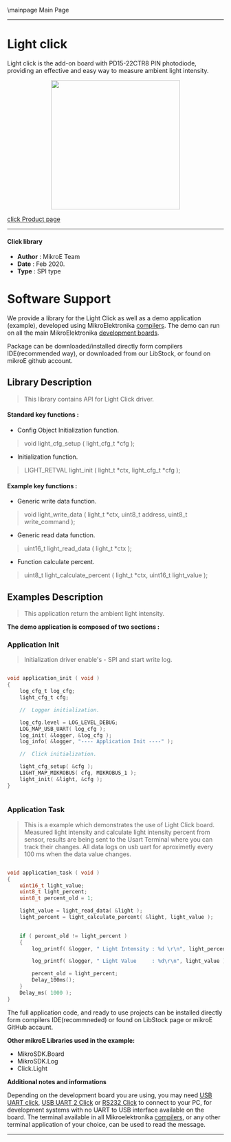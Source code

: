 \mainpage Main Page
 
---
# Light click

Light click is the add-on board with PD15-22CTR8 PIN photodiode, providing an effective and easy way to measure ambient light intensity.

<p align="center">
  <img src="https://download.mikroe.com/images/click_for_ide/light_click.png" height=300px>
</p>

[click Product page](https://www.mikroe.com/light-click)

---


#### Click library 

- **Author**        : MikroE Team
- **Date**          : Feb 2020.
- **Type**          : SPI type


# Software Support

We provide a library for the Light Click 
as well as a demo application (example), developed using MikroElektronika 
[compilers](https://shop.mikroe.com/compilers). 
The demo can run on all the main MikroElektronika [development boards](https://shop.mikroe.com/development-boards).

Package can be downloaded/installed directly form compilers IDE(recommended way), or downloaded from our LibStock, or found on mikroE github account. 

## Library Description

> This library contains API for Light Click driver.

#### Standard key functions :

- Config Object Initialization function.
> void light_cfg_setup ( light_cfg_t *cfg ); 
 
- Initialization function.
> LIGHT_RETVAL light_init ( light_t *ctx, light_cfg_t *cfg );



#### Example key functions :

- Generic write data function.
> void light_write_data ( light_t *ctx, uint8_t address, uint8_t write_command );
 
- Generic read data function.
> uint16_t light_read_data ( light_t *ctx );

- Function calculate percent.
> uint8_t light_calculate_percent ( light_t *ctx, uint16_t light_value );

## Examples Description

> This application return the ambient light intensity.

**The demo application is composed of two sections :**

### Application Init 

> Initialization driver enable's - SPI and start write log.

```c

void application_init ( void )
{
    log_cfg_t log_cfg;
    light_cfg_t cfg;

    //  Logger initialization.

    log_cfg.level = LOG_LEVEL_DEBUG;
    LOG_MAP_USB_UART( log_cfg );
    log_init( &logger, &log_cfg );
    log_info( &logger, "---- Application Init ----" );

    //  Click initialization.

    light_cfg_setup( &cfg );
    LIGHT_MAP_MIKROBUS( cfg, MIKROBUS_1 );
    light_init( &light, &cfg );
}
  
```

### Application Task

> This is a example which demonstrates the use of Light Click board. Measured light intensity and calculate light intensity percent from sensor, results are being sent to the Usart Terminal where you can track their changes. All data logs on usb uart for aproximetly every 100 ms when the data value changes.

```c

void application_task ( void )
{
    uint16_t light_value;
    uint8_t light_percent;
    uint8_t percent_old = 1;

    light_value = light_read_data( &light );
    light_percent = light_calculate_percent( &light, light_value );
    

    if ( percent_old != light_percent )
    {
        log_printf( &logger, " Light Intensity : %d \r\n", light_percent );

        log_printf( &logger, " Light Value     : %d\r\n", light_value );

        percent_old = light_percent;
        Delay_100ms();
    }
    Delay_ms( 1000 );
}  

```


The full application code, and ready to use projects can be  installed directly form compilers IDE(recommneded) or found on LibStock page or mikroE GitHub accaunt.

**Other mikroE Libraries used in the example:** 

- MikroSDK.Board
- MikroSDK.Log
- Click.Light

**Additional notes and informations**

Depending on the development board you are using, you may need 
[USB UART click](https://shop.mikroe.com/usb-uart-click), 
[USB UART 2 Click](https://shop.mikroe.com/usb-uart-2-click) or 
[RS232 Click](https://shop.mikroe.com/rs232-click) to connect to your PC, for 
development systems with no UART to USB interface available on the board. The 
terminal available in all Mikroelektronika 
[compilers](https://shop.mikroe.com/compilers), or any other terminal application 
of your choice, can be used to read the message.



---
